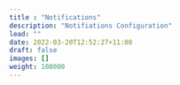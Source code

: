 ```yaml
---
title : "Notifications"
description: "Notifiations Configuration"
lead: ""
date: 2022-03-20T12:52:27+11:00
draft: false
images: []
weight: 108000
---
```


